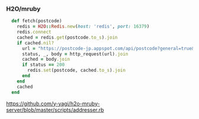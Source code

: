 ### H2O/mruby

```ruby
  def fetch(postcode)
    redis = H2O::Redis.new(host: 'redis', port: 16379)
    redis.connect
    cached = redis.get(postcode.to_s).join
    if cached.nil?
      url = "https://postcode-jp.appspot.com/api/postcode?general=true&office=false&postcode=#{postcode}"
      status, _, body = http_request(url).join
      cached = body.join
      if status == 200
        redis.set(postcode, cached.to_s).join
      end
    end
    cached
  end
```

https://github.com/y-yagi/h2o-mruby-server/blob/master/scripts/addresser.rb
